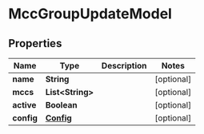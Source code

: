 
# MccGroupUpdateModel

## Properties
Name | Type | Description | Notes
------------ | ------------- | ------------- | -------------
**name** | **String** |  |  [optional]
**mccs** | **List&lt;String&gt;** |  |  [optional]
**active** | **Boolean** |  |  [optional]
**config** | [**Config**](Config.md) |  |  [optional]



